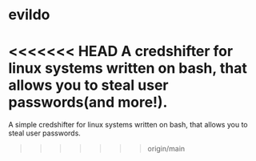 # evildo
<<<<<<< HEAD
A credshifter for linux systems written on bash, that allows you to steal user passwords(and more!).
=======
A simple credshifter for linux systems written on bash, that allows you to steal user passwords.
>>>>>>> origin/main
